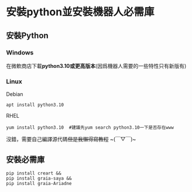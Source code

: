 # 安裝python並安裝機器人必需庫
## 安裝Python
### Windows
在微軟商店下載**python3.10或更高版本**(因爲機器人需要的一些特性只有新版有)
### Linux
Debian
```
apt install python3.10
```
RHEL
```
yum install python3.10  #建議先yum search python3.10一下是否存在www
```
沒錯，需要自己編譯源代碼~~但是我懶得寫教程~~ ~(￣▽￣)~
## 安裝必需庫
```
pip install creart &&
pip install graia-saya &&
pip install graia-Ariadne
```
